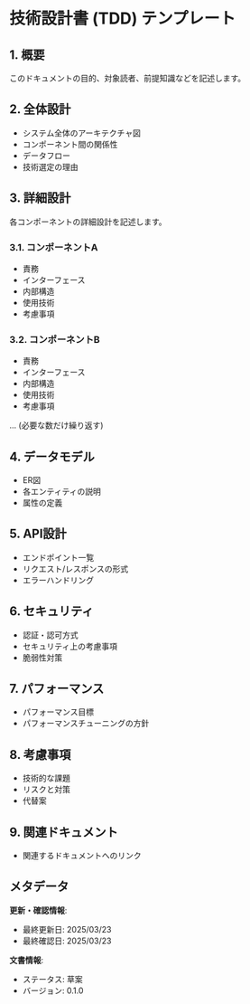 # 技術設計書 (TDD) テンプレート

## 1. 概要

このドキュメントの目的、対象読者、前提知識などを記述します。

## 2. 全体設計

- システム全体のアーキテクチャ図
- コンポーネント間の関係性
- データフロー
- 技術選定の理由

## 3. 詳細設計

各コンポーネントの詳細設計を記述します。

### 3.1. コンポーネントA

- 責務
- インターフェース
- 内部構造
- 使用技術
- 考慮事項

### 3.2. コンポーネントB

- 責務
- インターフェース
- 内部構造
- 使用技術
- 考慮事項

... (必要な数だけ繰り返す)

## 4. データモデル

- ER図
- 各エンティティの説明
- 属性の定義

## 5. API設計

- エンドポイント一覧
- リクエスト/レスポンスの形式
- エラーハンドリング

## 6. セキュリティ

- 認証・認可方式
- セキュリティ上の考慮事項
- 脆弱性対策

## 7. パフォーマンス

- パフォーマンス目標
- パフォーマンスチューニングの方針

## 8. 考慮事項

- 技術的な課題
- リスクと対策
- 代替案

## 9. 関連ドキュメント

- 関連するドキュメントへのリンク

## メタデータ

**更新・確認情報**:
- 最終更新日: 2025/03/23
- 最終確認日: 2025/03/23

**文書情報**:
- ステータス: 草案
- バージョン: 0.1.0